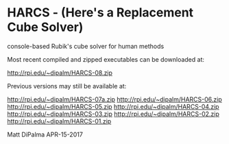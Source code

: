 # HARCS - (Here's a Replacement Cube Solver)

console-based Rubik's cube solver for human methods

Most recent compiled and zipped executables can be downloaded at:

http://rpi.edu/~dipalm/HARCS-08.zip

Previous versions may still be available at:

http://rpi.edu/~dipalm/HARCS-07a.zip
http://rpi.edu/~dipalm/HARCS-06.zip
http://rpi.edu/~dipalm/HARCS-05.zip
http://rpi.edu/~dipalm/HARCS-04.zip
http://rpi.edu/~dipalm/HARCS-03.zip
http://rpi.edu/~dipalm/HARCS-02.zip
http://rpi.edu/~dipalm/HARCS-01.zip

Matt DiPalma APR-15-2017